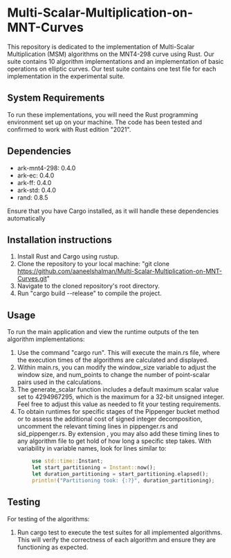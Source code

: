 # Multi-Scalar-Multiplication-on-MNT-Curves

This repository is dedicated to the implementation of Multi-Scalar Multiplication (MSM) algorithms on the MNT4-298 curve using Rust. Our suite contains 10 algorithm implementations and an implementation of basic operations on elliptic curves. Our test suite contains one test file for each implementation in the experimental suite.

## System Requirements

To run these implementations, you will need the Rust programming environment set up on your machine. The code has been tested and confirmed to work with Rust edition "2021".

## Dependencies

- ark-mnt4-298: 0.4.0
- ark-ec: 0.4.0
- ark-ff: 0.4.0
- ark-std: 0.4.0
- rand: 0.8.5

Ensure that you have Cargo installed, as it will handle these dependencies automatically

## Installation instructions

1. Install Rust and Cargo using rustup.
2. Clone the repository to your local machine: "git clone https://github.com/aaneelshalman/Multi-Scalar-Multiplication-on-MNT-Curves.git"
3. Navigate to the cloned repository's root directory.
4. Run "cargo build --release" to compile the project.

## Usage

To run the main application and view the runtime outputs of the ten algorithm implementations:

1. Use the command "cargo run". This will execute the main.rs file, where the execution times of the algorithms are calculated and displayed.
2. Within main.rs, you can modify the window_size variable to adjust the window size, and num_points to change the number of point-scalar pairs used in the calculations.
3. The generate_scalar function includes a default maximum scalar value set to 4294967295, which is the maximum for a 32-bit unsigned integer. Feel free to adjust this value as needed to fit your testing requirements.
4. To obtain runtimes for specific stages of the Pippenger bucket method or to assess the additional cost of signed integer decomposition, uncomment the relevant timing lines in pippenger.rs and sid_pippenger.rs. By extension , you may also add these timing lines to any algorithm file to get hold of how long a specific step takes. With variability in variable names, look for lines similar to:

```rust
        use std::time::Instant;
        let start_partitioning = Instant::now();
        let duration_partitioning = start_partitioning.elapsed();
        println!("Partitioning took: {:?}", duration_partitioning);
```

## Testing

For testing of the algorithms:

1. Run cargo test to execute the test suites for all implemented algorithms. This will verify the correctness of each algorithm and ensure they are functioning as expected.


